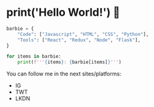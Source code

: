 # print('Hello World!') 👋

```py
barbie = {
    "Code": ["Javascript", "HTML", "CSS", "Python"],
    "Tools": ["React", "Redux", "Node", "Flask"],
}

for items in barbie:
    print(f'''{items}: {barbie[items]}''')
```

You can follow me in the next sites/platforms:
- IG
- TWT
- LKDN
